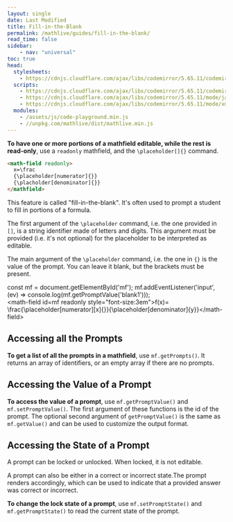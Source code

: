 ```yaml
---
layout: single
date: Last Modified
title: Fill-in-the-Blank
permalink: /mathlive/guides/fill-in-the-blank/
read_time: false
sidebar:
    - nav: "universal"
toc: true
head:
  stylesheets:
    - https://cdnjs.cloudflare.com/ajax/libs/codemirror/5.65.11/codemirror.min.css
  scripts:
    - https://cdnjs.cloudflare.com/ajax/libs/codemirror/5.65.11/codemirror.min.js
    - https://cdnjs.cloudflare.com/ajax/libs/codemirror/5.65.11/mode/javascript/javascript.min.js
    - https://cdnjs.cloudflare.com/ajax/libs/codemirror/5.65.11/mode/xml/xml.min.js
  modules:
    - /assets/js/code-playground.min.js
    - //unpkg.com/mathlive/dist/mathlive.min.js
---
```



**To have one or more portions of a mathfield editable, while the rest is 
read-only**, use a `readonly` mathfield, and the `\placeholder[]{}` command.

```html
<math-field readonly>
  x=\frac
  {\placeholder[numerator]{}}
  {\placholder[denominator]{}}
</mathfield>
```

This feature is called "fill-in-the-blank".
It's often used to prompt a student to fill in portions of a formula. 

The first argument of the `\placeholder` command, i.e. the one provided
in `[]`, is a string identifier made of letters and digits. This argument
must be provided (i.e. it's not optional) for the placeholder to be 
interpreted as editable.

The main argument of the `\placeholder` command, i.e. the one in `{}` is the 
value of the prompt. You can leave it blank, but the brackets must be present.


<code-playground layout="stack">
  <div slot="javascript">
const mf = document.getElementById('mf');
mf.addEventListener('input', (ev) => console.log(mf.getPromptValue('blank1')));
  </div>
  <div slot="html">&lt;math-field id=mf readonly style="font-size:3em"&gt;f(x)= \frac{\placeholder[numerator][x]{}}{\placeholder[denominator]{y}}&lt;/math-field&gt;</div>
</code-playground>

## Accessing all the Prompts

**To get a list of all the prompts in a mathfield**, use 
`mf.getPrompts()`. It returns an array of identifiers, or
an empty array if there are no prompts.



## Accessing the Value of a Prompt

**To access the value of a prompt**, use `mf.getPromptValue()` and `mf.setPromptValue()`. The first argument of these functions is the id of the prompt. The optional second 
argument of `getPromptValue()` is the same as `mf.getValue()` and can be used to customize the output format.


## Accessing the State of a Prompt

A prompt can be locked or unlocked. When locked, it is not
editable.

A prompt can also be either in a correct or incorrect state.The prompt renders accordingly, which can be used to indicate
that a provided answer was correct or incorrect.

**To change the lock state of a prompt**, use `mf.setPromptState()` and `mf.getPromptState()` to read the 
current state of the prompt.


